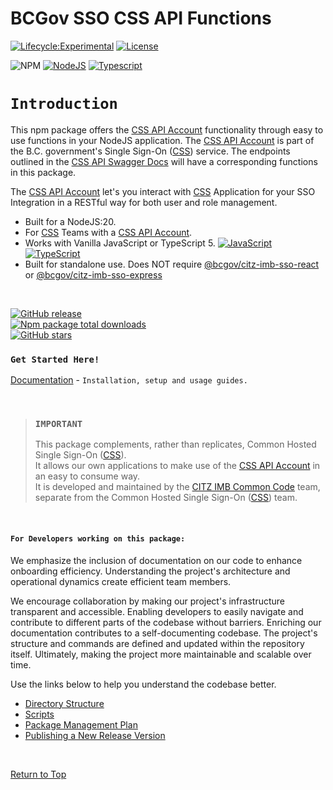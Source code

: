 # BCGov SSO CSS API Functions

[![Lifecycle:Experimental](https://img.shields.io/badge/Lifecycle-Experimental-339999)](Redirect-URL)
[![License](https://img.shields.io/badge/License-Apache%202.0-blue.svg)](LICENSE)

![NPM](https://img.shields.io/badge/NPM-%23CB3837.svg?style=for-the-badge&logo=npm&logoColor=white)
[![NodeJS](https://img.shields.io/badge/Node.js_20-43853D?style=for-the-badge&logo=node.js&logoColor=white)](NodeJS)
[![Typescript](https://img.shields.io/badge/TypeScript_5-007ACC?style=for-the-badge&logo=typescript&logoColor=white)](Typescript)

# `Introduction`

This npm package offers the [CSS API Account] functionality through easy to use functions in your NodeJS application. The [CSS API Account] is part of the B.C. government's Single Sign-On ([CSS]) service. The endpoints outlined in the [CSS API Swagger Docs] will have a corresponding functions in this package.

The [CSS API Account] let's you interact with [CSS] Application for your SSO Integration in a RESTful way for both user and role management.

- Built for a NodeJS:20.
- For [CSS] Teams with a [CSS API Account].
- Works with Vanilla JavaScript or TypeScript 5. [![JavaScript](https://img.shields.io/badge/-F7DF1E?logo=javascript&logoColor=000)](https://www.javascript.com/) [![TypeScript](https://img.shields.io/badge/-3178C6?logo=typescript&logoColor=ffffff)](https://www.typescriptlang.org/)  
- Built for standalone use. Does NOT require [@bcgov/citz-imb-sso-react] or [@bcgov/citz-imb-sso-express]

<br />

[![GitHub release](https://img.shields.io/github/v/release/bcgov/citz-imb-sso-css-api.svg)](https://GitHub.com/bcgov/citz-imb-sso-css-api/releases/)  
[![Npm package total downloads](https://badgen.net/npm/dt/@bcgov/citz-imb-sso-css-api)](https://www.npmjs.com/package/@bcgov/citz-imb-sso-css-api)  
[![GitHub stars](https://img.shields.io/github/stars/bcgov/citz-imb-sso-css-api.svg?style=social&label=Star&maxAge=2592000)](https://GitHub.com/bcgov/citz-imb-sso-css-api/stargazers/)  

### `Get Started Here!`

[Documentation] - `Installation, setup and usage guides.`

<br />

> ### `IMPORTANT`
> This package complements, rather than replicates, Common Hosted Single Sign-On ([CSS]).  
> It allows our own applications to make use of the [CSS API Account] in an easy to consume way.  
> It is developed and maintained by the [CITZ IMB Common Code] team, separate from the Common Hosted Single Sign-On ([CSS]) team.  

<br />

#### `For Developers working on this package:`

We emphasize the inclusion of documentation on our code to enhance onboarding efficiency. Understanding the project's architecture and operational dynamics create efficient team members.

We encourage collaboration by making our project's infrastructure transparent and accessible. Enabling developers to easily navigate and contribute to different parts of the codebase without barriers. Enriching our documentation contributes to a self-documenting codebase. The project's structure and commands are defined and updated within the repository itself. Ultimately, making the project more maintainable and scalable over time.

Use the links below to help you understand the codebase better.

- [Directory Structure]
- [Scripts]
- [Package Management Plan]
- [Publishing a New Release Version]

<br />

[Return to Top](#bcgov-sso-css-api-functions)

<!-- Link References -->
[CSS]: https://bcgov.github.io/sso-requests
[CSS API Account]: https://github.com/bcgov/sso-keycloak/wiki/CSS-API-Account
[CSS API Swagger Docs]: https://api.loginproxy.gov.bc.ca/openapi/swagger

[@bcgov/citz-imb-sso-react]: https://github.com/bcgov/citz-imb-sso-react
[@bcgov/citz-imb-sso-express]: https://github.com/bcgov/citz-imb-sso-express

[NPM Package]: https://www.npmjs.com/package/@bcgov/citz-imb-sso-css-api

[CITZ IMB Common Code]: mailto:citz.codemvp@gov.bc.ca?subject=SSO%20Packages%20Support

[Documentation]: https://github.com/bcgov/citz-imb-sso-css-api/wiki
[Directory Structure]: https://github.com/bcgov/citz-imb-sso-css-api/wiki/08-Directory-Structure
[Scripts]: https://github.com/bcgov/citz-imb-sso-css-api/wiki/09-Scripts
[Publishing a New Release Version]: https://citz-imb.atlassian.net/l/cp/rj2F0y2n
[Package Management Plan]: https://citz-imb.atlassian.net/l/cp/jcxjEmBf
